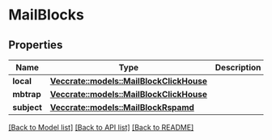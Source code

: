 # MailBlocks

## Properties

Name | Type | Description | Notes
------------ | ------------- | ------------- | -------------
**local** | [**Vec<crate::models::MailBlockClickHouse>**](MailBlockClickHouse.md) |  | 
**mbtrap** | [**Vec<crate::models::MailBlockClickHouse>**](MailBlockClickHouse.md) |  | 
**subject** | [**Vec<crate::models::MailBlockRspamd>**](MailBlockRspamd.md) |  | 

[[Back to Model list]](../README.md#documentation-for-models) [[Back to API list]](../README.md#documentation-for-api-endpoints) [[Back to README]](../README.md)


